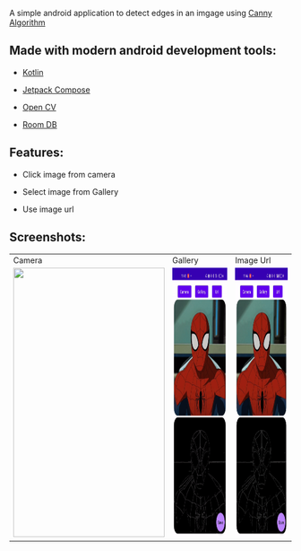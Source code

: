 A simple android application to detect edges in an imgage using [Canny Algorithm](https://docs.opencv.org/4.x/da/d22/tutorial_py_canny.html)

## Made with modern android development tools:

- [Kotlin](https://developer.android.com/kotlin)

- [Jetpack Compose](https://developer.android.com/jetpack/compose)

- [Open CV](https://opencv.org/releases/)

- [Room DB](https://developer.android.com/jetpack/androidx/releases/room)

## Features:

- Click image from camera

- Select image from Gallery

- Use image url 

## Screenshots:
<table>
  <tr>
     <td>Camera</td>
     <td>Gallery</td>
     <td>Image Url</td>
  </tr>
  <tr>
    <td><img src="ss/camera.gif" width=270 height=480></td>
    <td><img src="ss/gallery.gif" width=270 height=480></td> 
    <td><img src="ss/url.gif" width=270 height=480></td>
  </tr>
 </table>
